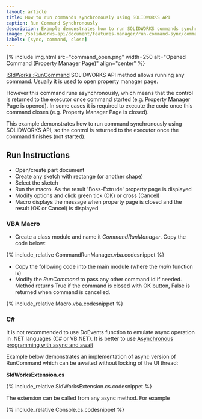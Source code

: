 ```yaml
---
layout: article
title: How to run commands synchronously using SOLIDWORKS API
caption: Run Command Synchronously
description: Example demonstrates how to run SOLIDWORKS commands synchronously (i.e. return the execution once command closed)
image: /solidworks-api/document/features-manager/run-command-sync/command_open.png
labels: [sync, command, close]
---
```

{% include img.html src="command_open.png" width=250 alt="Opened Command (Property Manager Page)" align="center" %}

[ISldWorks::RunCommand](http://help.solidworks.com/2017/english/api/sldworksapi/solidworks.interop.sldworks~solidworks.interop.sldworks.isldworks~runcommand.html) SOLIDWORKS API method allows running any command. Usually it is used to open property manager page.

However this command runs asynchronously, which means that the control is returned to the executor once command started (e.g. Property Manager Page is opened). In some cases it is required to execute the code once this command closes (e.g. Property Manager Page is closed).

This example demonstrates how to run command synchronously using SOLIDWORKS API, so the control is returned to the executor once the command finishes (not started).

## Run Instructions

* Open/create part document
* Create any sketch with rectange (or another shape)
* Select the sketch
* Run the macro. As the result 'Boss-Extrude' property page is displayed
* Modify options and click green tick (OK) or cross (Cancel)
* Macro displays the message when property page is closed and the result (OK or Cancel) is displayed

### VBA Macro

* Create a class module and name it *CommandRunManager*. Copy the code below:

{% include_relative CommandRunManager.vba.codesnippet %}

* Copy the following code into the main module (where the *main* function is)
* Modify the *RunCommand* to pass any other command id if needed. Method returns True if the command is closed with OK button, False is returned when command is cancelled.

{% include_relative Macro.vba.codesnippet %}

### C&#35;

It is not recommended to use DoEvents function to emulate async operation in .NET languages (C# or VB.NET). It is better to use [Asynchronous programming with async and await](https://docs.microsoft.com/en-us/dotnet/csharp/programming-guide/concepts/async/)

Example below demonstrates an implementation of async version of RunCommand which can be awaited without locking of the UI thread:

**SldWorksExtension.cs**

{% include_relative SldWorksExtension.cs.codesnippet %}

The extension can be called from any async method. For example

{% include_relative Console.cs.codesnippet %}